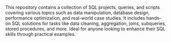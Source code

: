 This repository contains a collection of SQL projects, queries, and scripts covering various topics such as data manipulation, database design, performance optimization, and real-world case studies. It includes hands-on SQL solutions for tasks like data cleaning, aggregation, joins, subqueries, stored procedures, and more. Ideal for anyone looking to enhance their SQL skills through practical examples.
